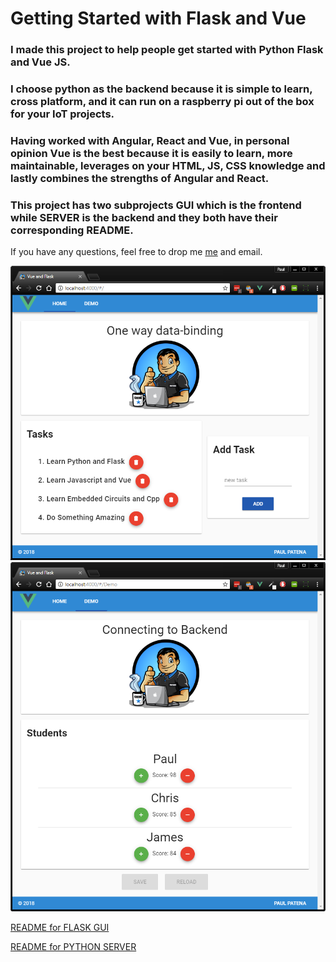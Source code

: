 # Getting Started with Flask and Vue

### I made this project to help people get started with Python Flask and Vue JS.

### I choose python as the backend because it is simple to learn, cross platform, and it can run on a raspberry pi out of the box for your IoT projects.

### Having worked with Angular, React and Vue, in personal opinion Vue is the best because it is easily to learn, more maintainable, leverages on your HTML, JS, CSS knowledge and lastly combines the strengths of Angular and React.

### This project has two subprojects GUI which is the frontend while SERVER is the backend and they both have their corresponding README.

If you have any questions, feel free to drop me <a href="mailto:paulmichaelpatena@gmail.com?Subject=Getting Started with Flask and Vue">me</a> and email.

![Home Page](home.png "Home Page")
![Demo Page](demo.png "Demo Page")

[README for FLASK GUI](gui/README.md)

[README for PYTHON SERVER](server/README.md)
